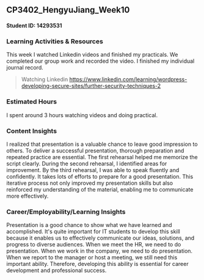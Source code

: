﻿## CP3402_HengyuJiang_Week10
#### Student ID: 14293531

### Learning Activities & Resources
This week I watched Linkedin videos and finished my practicals. We completed our group work and recorded the video. I finished my individual journal record.
> Watching Linkedin
>https://www.linkedin.com/learning/wordpress-developing-secure-sites/further-security-techniques-2
>


### Estimated Hours
I spent around 3 hours watching videos and doing practical. 


### Content Insights
I realized that presentation is a valuable chance to leave good impression to others. To deliver a successful presentation, thorough preparation and repeated practice are essential. The first rehearsal helped me memorize the script clearly. During the second rehearsal, I identified areas for improvement. By the third rehearsal, I was able to speak fluently and confidently. It takes lots of efforts to prepare for a good presentation. This iterative process not only improved my presentation skills but also reinforced my understanding of the material, enabling me to communicate more effectively.

### Career/Employability/Learning Insights
Presentation is a good chance to show what we have learned and accomplished. It's quite important for IT students to develop this skill because it enables us to effectively communicate our ideas, solutions, and progress to diverse audiences. When we meet the HR, we need to do presentation. When we work in the company, we need to do presentation. When we report to the manager or host a meeting, we still need this important ability. Therefore, developing this ability is essential for career development and professional success.
